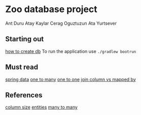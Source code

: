 # Zoo database project
Ant Duru
Atay Kaylar
Cerag Oguztuzun
Ata Yurtsever

## Starting out
[how to create db](https://medium.com/coding-blocks/creating-user-database-and-adding-access-on-postgresql-8bfcd2f4a91e)
To run the application use ``./gradlew bootrun``

## Must read
[spring data](https://medium.com/@mustafakoroglu/spring-boot-ile-veritabanlar%C4%B1-spring-data-2c7087c0e78b)
[one to many](https://www.baeldung.com/hibernate-one-to-many)
[one to one](https://www.baeldung.com/jpa-one-to-one)
[join column vs mapped by](https://www.baeldung.com/jpa-joincolumn-vs-mappedby)

## References
[column size](https://www.baeldung.com/jpa-size-length-column-differences)
[entities](https://www.baeldung.com/jpa-entities)
[many to many](https://www.baeldung.com/jpa-many-to-many)
